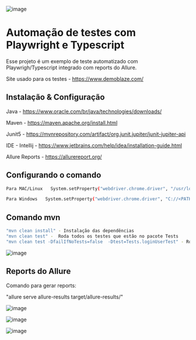 
![image](https://github.com/user-attachments/assets/5818d584-299f-48b8-81a8-c578bc0bf9ac)



# Automação de testes com Playwright e Typescript

Esse projeto é um exemplo de teste automatizado com Playwrigh/Typescript integrado com reports do Allure.

Site usado para os testes - https://www.demoblaze.com/

## Instalação & Configuração


Java - https://www.oracle.com/br/java/technologies/downloads/

Maven - https://maven.apache.org/install.html

Junit5 - https://mvnrepository.com/artifact/org.junit.jupiter/junit-jupiter-api

IDE - Intellij - https://www.jetbrains.com/help/idea/installation-guide.html

Allure Reports - https://allurereport.org/

## Configurando o comando 
```bash
Para MAC/Linux   System.setProperty("webdriver.chrome.driver", "/usr/local/bin/chromedriver");

Para Windows   System.setProperty("webdriver.chrome.driver", "C://<PATH DO CHROMEDRIVER NA SUA MÁQUINA>");
```

## Comando mvn

```bash
"mvn clean install" - Instalação das dependências
"mvn clean test" -  Roda todos os testes que estão no pacote Tests
"mvn clean test -DfailIfNoTests=false  -Dtest=Tests.loginUserTest" - Roda somente um arquivo nesse exemplo 'loginUserTest'
```

![image](https://github.com/user-attachments/assets/0f7fc1f2-d081-4b90-af0b-574a2341b2d0)

## Reports do Allure

Comando para gerar reports:

"allure serve allure-results target/allure-results/" 

![image](https://github.com/user-attachments/assets/e3d34349-d07f-4e6f-9f69-9c03063a588b)


![image](https://github.com/user-attachments/assets/65601414-ba03-4410-910c-4775aeb18985)


![image](https://github.com/user-attachments/assets/4dfe7594-d986-47dd-b77d-48be58375469)

